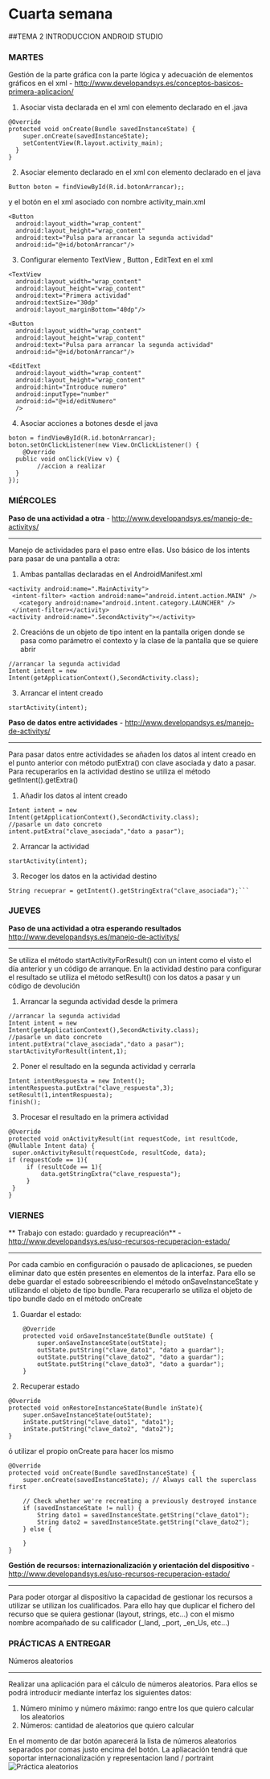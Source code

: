 # Cuarta semana

##TEMA 2 INTRODUCCION ANDROID STUDIO

### MARTES 
Gestión de la parte gráfica con la parte lógica y adecuación de elementos gráficos en el xml - http://www.developandsys.es/conceptos-basicos-primera-aplicacion/


1. Asociar vista declarada en el xml con elemento declarado en el .java
```
@Override  
protected void onCreate(Bundle savedInstanceState) {  
    super.onCreate(savedInstanceState);  
    setContentView(R.layout.activity_main);  
  }  
}
```
2. Asociar elemento declarado en el xml con elemento declarado en el java
```
Button boton = findViewById(R.id.botonArrancar);;
```
y el botón en el xml asociado con nombre activity_main.xml
```
<Button  
  android:layout_width="wrap_content"  
  android:layout_height="wrap_content"  
  android:text="Pulsa para arrancar la segunda actividad"  
  android:id="@+id/botonArrancar"/>
```
3. Configurar elemento TextView , Button , EditText en el xml

```
<TextView  
  android:layout_width="wrap_content"  
  android:layout_height="wrap_content"  
  android:text="Primera actividad"  
  android:textSize="30dp"  
  android:layout_marginBottom="40dp"/>
```
```
<Button  
  android:layout_width="wrap_content"  
  android:layout_height="wrap_content"  
  android:text="Pulsa para arrancar la segunda actividad"  
  android:id="@+id/botonArrancar"/>
```
```
<EditText  
  android:layout_width="wrap_content"  
  android:layout_height="wrap_content"  
  android:hint="Introduce numero" 
  android:inputType="number" 
  android:id="@+id/editNumero"  
  />
```
4. Asociar acciones a botones desde el java

```
boton = findViewById(R.id.botonArrancar);  
boton.setOnClickListener(new View.OnClickListener() {  
    @Override  
  public void onClick(View v) {  
        //accion a realizar
  }  
});
```
### MIÉRCOLES
**Paso de una actividad a otra** - http://www.developandsys.es/manejo-de-activitys/
****
Manejo de actividades para el paso entre ellas. Uso básico de los intents para pasar de una pantalla a otra:

1. Ambas pantallas declaradas en el AndroidManifest.xml
```
<activity android:name=".MainActivity">  
 <intent-filter> <action android:name="android.intent.action.MAIN" />  
   <category android:name="android.intent.category.LAUNCHER" />  
 </intent-filter></activity>  
<activity android:name=".SecondActivity"></activity>
```
2. Creacións de un objeto de tipo intent en la pantalla origen donde se pasa como parámetro el contexto y la clase de la pantalla que se quiere abrir
```
//arrancar la segunda actividad  
Intent intent = new Intent(getApplicationContext(),SecondActivity.class);  
```
3. Arrancar el intent creado
``` 
startActivity(intent);  
```
**Paso de datos entre actividades** - http://www.developandsys.es/manejo-de-activitys/
***
Para pasar datos entre actividades se añaden los datos al intent creado en el punto anterior con método putExtra() con clave asociada y dato a pasar. Para recuperarlos en la actividad destino se utiliza el método getIntent().getExtra()

1. Añadir los datos al intent creado
```
Intent intent = new Intent(getApplicationContext(),SecondActivity.class);  
//pasarle un dato concreto  
intent.putExtra("clave_asociada","dato a pasar");  
```
2. Arrancar la actividad
 ``` 
startActivity(intent);  
```
3. Recoger los datos en la actividad destino
 ``` 
String recueprar = getIntent().getStringExtra("clave_asociada");```
  ``` 
### JUEVES

**Paso de una actividad a otra esperando resultados** http://www.developandsys.es/manejo-de-activitys/
****
Se utiliza el método startActivityForResult() con un intent como el visto el día anterior y un código de arranque. En la actividad destino para configurar el resultado se utiliza el método setResult() con los datos a pasar y un código de devolución 

 1. Arrancar la segunda actividad desde la primera
 ``` 
//arrancar la segunda actividad  
Intent intent = new Intent(getApplicationContext(),SecondActivity.class);  
//pasarle un dato concreto  
intent.putExtra("clave_asociada","dato a pasar");  
startActivityForResult(intent,1);
```
 2. Poner el resultado en la segunda actividad y cerrarla
  ``` 
Intent intentRespuesta = new Intent();  
intentRespuesta.putExtra("clave_respuesta",3);  
setResult(1,intentRespuesta);  
finish();
```
 3. Procesar el resultado en la primera actividad
   ``` 
@Override  
protected void onActivityResult(int requestCode, int resultCode, @Nullable Intent data) {  
    super.onActivityResult(requestCode, resultCode, data);  
 if (requestCode == 1){  
        if (resultCode == 1){  
            data.getStringExtra("clave_respuesta");  
        }  
    }  
}
```
 
### VIERNES 

** Trabajo con estado: guardado y recupreación** - http://www.developandsys.es/uso-recursos-recuperacion-estado/
****
Por cada cambio en configuración o pausado de aplicaciones, se pueden eliminar dato que estén presentes en elementos de la interfaz. Para ello se debe guardar el estado sobreescribiendo el método onSaveInstanceState y utilizando el objeto de tipo bundle. Para recuperarlo se utiliza el objeto de tipo bundle dado en el método onCreate
1. Guardar el estado:
````
    @Override
    protected void onSaveInstanceState(Bundle outState) {
        super.onSaveInstanceState(outState);
        outState.putString("clave_dato1", "dato a guardar");
        outState.putString("clave_dato2", "dato a guardar");
        outState.putString("clave_dato3", "dato a guardar");
    }
````
2. Recuperar estado
```
@Override
protected void onRestoreInstanceState(Bundle inState){
    super.onSaveInstanceState(outState);
    inState.putString("clave_dato1", "dato1");
    inState.putString("clave_dato2", "dato2");
}
```
ó utilizar el propio onCreate para hacer los mismo
````
@Override
protected void onCreate(Bundle savedInstanceState) {
    super.onCreate(savedInstanceState); // Always call the superclass first

    // Check whether we're recreating a previously destroyed instance
    if (savedInstanceState != null) {
        String dato1 = savedInstanceState.getString("clave_dato1");
        String dato2 = savedInstanceState.getString("clave_dato2");
    } else {
      
    }
}
````

**Gestión de recursos: internazionalización y orientación del dispositivo** - http://www.developandsys.es/uso-recursos-recuperacion-estado/
****
Para poder otorgar al dispositivo la capacidad de gestionar los recursos a utilizar se utilizan los cualificados. Para ello hay que duplicar el fichero del recurso que se quiera gestionar (layout, strings, etc...) con el mismo nombre acompañado de su calificador (_land, _port, _en_Us, etc...)

### PRÁCTICAS A ENTREGAR

Números aleatorios
***
Realizar una aplicación para el cálculo de números aleatorios. Para ellos se podrá introducir mediante interfaz los siguientes datos:
1. Número minimo y número máximo: rango entre los que quiero calcular los aleatorios
2. Números: cantidad de aleatorios que quiero calcular

En el momento de dar botón aparecerá la lista de números aleatorios separados por comas justo encima del botón. La apliacación tendrá que soportar internacionalización y representacion land / portraint
![Práctica aleatorios](https://github.com/DevelopSys/clasepmdm/blob/master/practicas/aleatorios.png "Práctica aleatorios")
